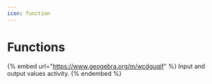```yaml
---
icon: function
---
```


# Functions

{% embed url="https://www.geogebra.org/m/wcdguqjf" %}
Input and output values activity.
{% endembed %}
